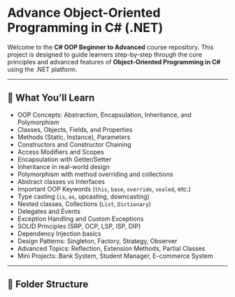 # Advance Object-Oriented Programming in C# (.NET)

Welcome to the **C# OOP Beginner to Advanced** course repository. This project is designed to guide learners step-by-step through the core principles and advanced features of **Object-Oriented Programming in C#** using the .NET platform.

---

## 🚀 What You’ll Learn

- OOP Concepts: Abstraction, Encapsulation, Inheritance, and Polymorphism
- Classes, Objects, Fields, and Properties
- Methods (Static, Instance), Parameters
- Constructors and Constructor Chaining
- Access Modifiers and Scopes
- Encapsulation with Getter/Setter
- Inheritance in real-world design
- Polymorphism with method overriding and collections
- Abstract classes vs Interfaces
- Important OOP Keywords (`this`, `base`, `override`, `sealed`, etc.)
- Type casting (`is`, `as`, upcasting, downcasting)
- Nested classes, Collections (`List`, `Dictionary`)
- Delegates and Events
- Exception Handling and Custom Exceptions
- SOLID Principles (SRP, OCP, LSP, ISP, DIP)
- Dependency Injection basics
- Design Patterns: Singleton, Factory, Strategy, Observer
- Advanced Topics: Reflection, Extension Methods, Partial Classes
- Mini Projects: Bank System, Student Manager, E-commerce System

---

## 📁 Folder Structure

